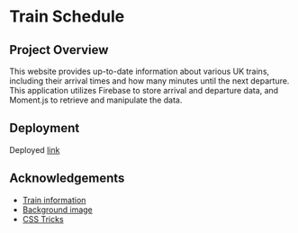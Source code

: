 # Train Schedule

## Project Overview

This website provides up-to-date information about various UK trains, including their arrival times and how many minutes until the next departure. This application utilizes Firebase to store arrival and departure data, and Moment.js to retrieve and manipulate the data.


## Deployment
 Deployed [link](https://brittani1128.github.io/train-schedule/)

## Acknowledgements

* [Train information](https://en.wikipedia.org/wiki/List_of_named_passenger_trains_of_the_United_Kingdom)
* [Background image](https://www.ianvisits.co.uk/blog/wp-content/uploads/2016/07/tube-map-art.jpg)
* [CSS Tricks](https://css-tricks.com/perfect-full-page-background-image/)